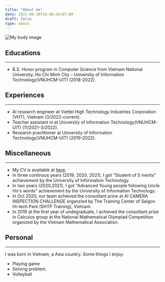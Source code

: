 ```yaml
---
title: "About me"
date: 2021-08-30T14:46:42+07:00
draft: false
type: about
---
```



![My body image](/media/image/about/aboutme.jpg)

## Educations
---
- B.S. Honor program in Computer Science from Vietnam National University, Ho Chi Minh City - University of Information Technology(VNUHCM-UIT) (2018-2022).

## Experiences
---
- AI research engineer at Viettel High Technology Industries Corporation (VHT), Vietnam (3/2022-current).
- Teacher assistant in at University of Information Technology(VNUHCM-UIT) (11/2021-3/2022).
- Research practitioner at  University of Information Technology(VNUHCM-UIT) (2019-2022).


## Miscellaneous
---
- My CV is available at [here](/content/media/pdf/about/CV_TienNguyen.pdf).
- In three continous years (2019, 2020, 2021), I got "Student of 5 merits" achievement by the University of Information Technology.
- In two years (2020,2021), I got "Advanced Young people following Uncle Ho's words" achievement by the University of Information Technology.
- In Oct 2020, our team achieved the consoltant prine at AI CAMERA INSPECTION CHALLENGE organzied by The Training Center of Saigon Hi-tech Park (SHTP Training), Vietnam.
- In 2019 at the first year of undegraduate, I achieved the consoltant prize in Calculus group at the National Mathematical Olympiad Competition organized by the Vietnam Mathematical Association.

## Personal
---
I was born in Vietnam, a Asia country. Some things I enjoy:
- Playing game
- Solving problem.
- Volleyball  




